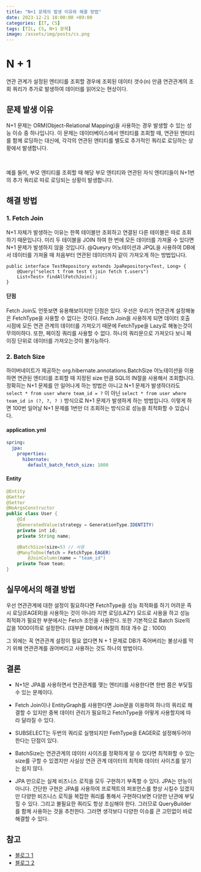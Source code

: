```yaml
---
title: "N+1 문제의 발생 이유와 해결 방법"
date: 2023-12-21 18:00:00 +09:00
categories: [IT, CS]
tags: [TIL, CS, N+1 문제]
image: /assets/img/posts/cs.png
---
```



# N + 1
연관 관계가 설정된 엔티티를 조회할 경우에 조회된 데이터 갯수(n) 만큼 연관관계의 조회 쿼리가 추가로 발생하여 데이터를 읽어오는 현상이다.

## 문제 발생 이유
N+1 문제는 ORM(Object-Relational Mapping)을 사용하는 경우 발생할 수 있는 성능 이슈 중 하나입니다. 이 문제는 데이터베이스에서 엔티티를 조회할 때, 연관된 엔티티를 함께 로딩하는 대신에, 각각의 연관된 엔티티를 별도로 추가적인 쿼리로 로딩하는 상황에서 발생합니다.

<br/>

예를 들어, 부모 엔티티를 조회할 때 해당 부모 엔티티와 연관된 자식 엔티티들이 N+1번의 추가 쿼리로 따로 로딩되는 상황이 발생합니다.

## 해결 방법

### 1. Fetch Join
N+1 자체가 발생하는 이유는 한쪽 테이블만 조회하고 연결된 다른 테이블은 따로 조회하기 때문입니다. 미리 두 테이블을 JOIN 하여 한 번에 모든 데이터를 가져올 수 있다면  N+1 문제가 발생하지 않을 것입니다.
@Queyry 어노테이션과 JPQL을 사용하여 DB에서 데이터를 가져올 때 처음부터 연관된 데이터까지 같이 가져오게 하는 방법입니다.
```
public interface TestRepository extends JpaRepository<Test, Long> {
	@Query("select t from test t join fetch t.users")
	List<Test> findAllFetchJoin();
}
```

#### 단점
Fetch Join도 언뜻보면 유용해보이지만 단점은 있다. 우선은 우리가 연관관계 설정해놓은 FetchType을 사용할 수 없다는 것이다. Fetch Join을 사용하게 되면 데이터 호출 시점에 모든 연관 관계의 데이터를 가져오기 때문에 FetchType을 Lazy로 해놓는것이 무의미하다.
또한, 페이징 쿼리를 사용할 수 없다. 하나의 쿼리문으로 가져오다 보니 페이징 단위로 데이터를 가져오는것이 불가능하다.


### 2. Batch Size
하이버네이트가 제공하는 org.hibernate.annotations.BatchSize 어노테이션을 이용하면 연관된 엔티티를 조회할 때 지정된 size 만큼 SQL의 IN절을 사용해서 조회합니다. 
정확히는 N+1 문제를 안 일어나게 하는 방법은 아니고 N+1 문제가 발생하더라도 `select * from user where team_id = ?` 이 아닌 `select * from user where team_id in (?, ?, ? )` 방식으로 N+1 문제가 발생하게 하는 방법입니다.
이렇게 하면 100번 일어날 N+1 문제를 1번만 더 조회하는 방식으로 성능을 최적화할 수 있습니다.

#### application.yml
```yaml
spring:
  jpa:
    properties:
      hibernate:
        default_batch_fetch_size: 1000
```

#### Entity
```java
@Entity
@Getter
@Setter
@NoArgsConstructor
public class User {
    @Id
    @GeneratedValue(strategy = GenerationType.IDENTITY)
    private int id;
    private String name;

    @BatchSize(size=5) // 사용
    @ManyToOne(fetch = FetchType.EAGER)
		@JoinColumn(name = "team_id")
    private Team team;
}
```


## 실무에서의 해결 방법
우선 연관관계에 대한 설정이 필요하다면 FetchType을 성능 최적화를 하기 어려운 즉시 로딩(EAGER)을 사용하는 것이 아니라 지연 로딩(LAZY) 모드로 사용을 하고 성능 최적화가 필요한 부분에서는 Fetch 조인을 사용한다. 또한 기본적으로 Batch Size의 값을 1000이하로 설정한다. (대부분 DB에서 IN절의 최대 개수 값 : 1000)

그 외에는 꼭 연관관계 설정이 필요 없다면 N + 1 문제로 DB가 죽어버리는 불상사를 막기 위해 연관관계를 끊어버리고 사용하는 것도 하나의 방법이다.


## 결론

+ N+1은 JPA를 사용하면서 연관관계를 맺는 엔티티를 사용한다면 한번 쯤은 부딪힐 수 있는 문제이다.

+ Fetch Join이나 EntityGraph를 사용한다면 Join문을 이용하여 하나의 쿼리로 해결할 수 있지만 중복 데이터 관리가 필요하고 FetchType을 어떻게 사용할지에 따라 달라질 수 있다.

+ SUBSELECT는 두번의 쿼리로 실행되지만 FethType을 EAGER로 설정해두어야 한다는 단점이 있다.

+ BatchSize는 연관관계의 데이터 사이즈를 정확하게 알 수 있다면 최적화할 수 있는 size를 구할 수 있겠지만 사실상 연관 관계 데이터의 최적화 데이터 사이즈를 알기는 쉽지 않다.

+ JPA 만으로는 실제 비즈니스 로직을 모두 구현하기 부족할 수 있다. JPA는 만능이 아니다. 간단한 구현은 JPA를 사용하여 프로젝트의 퍼포먼스를 향상 시킬수 있겠지만 다양한 비즈니스 로직을 복잡한 쿼리를 통해서 구현하다보면 다양한 난관에 부딪힐 수 있다. 그리고 불필요한 쿼리도 항상 조심해야 한다. 그러므로 QueryBuilder를 함께 사용하는 것을 추천한다. 그러면 생각보다 다양한 이슈를 큰 고민없이 바로 해결할 수 있다.



## 참고

+ [블로그 1](https://incheol-jung.gitbook.io/docs/q-and-a/spring/n+1)
+ [블로그 2](https://programmer93.tistory.com/83)